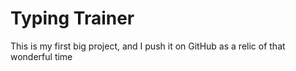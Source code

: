 # Typing Trainer

This is my first big project, and I push it on GitHub as a relic of that wonderful time